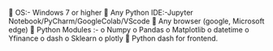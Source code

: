 	OS:- Windows 7 or higher
	Any Python IDE:-Jupyter Notebook/PyCharm/GoogleColab/VScode
	Any browser (google, Microsoft edge)
	Python Modules :-
o	Numpy
o	Pandas
o	Matplotlib
o	datetime
o	Yfinance
o	dash
o	Sklearn
o	plotly
	Python dash for frontend.


